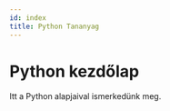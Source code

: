```yaml
---
id: index
title: Python Tananyag
---
```


# Python kezdőlap

Itt a Python alapjaival ismerkedünk meg.


